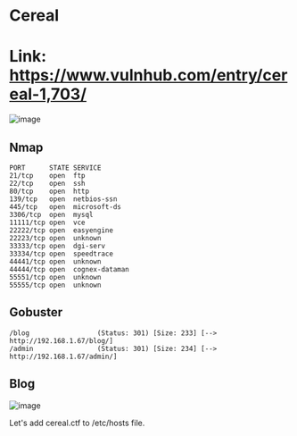 # Cereal
# Link: https://www.vulnhub.com/entry/cereal-1,703/

![image](https://user-images.githubusercontent.com/5285547/123203849-dea9cc80-d4ae-11eb-89f6-e2e362ab4bfc.png)

## Nmap

```
PORT      STATE SERVICE
21/tcp    open  ftp
22/tcp    open  ssh
80/tcp    open  http
139/tcp   open  netbios-ssn
445/tcp   open  microsoft-ds
3306/tcp  open  mysql
11111/tcp open  vce
22222/tcp open  easyengine
22223/tcp open  unknown
33333/tcp open  dgi-serv
33334/tcp open  speedtrace
44441/tcp open  unknown
44444/tcp open  cognex-dataman
55551/tcp open  unknown
55555/tcp open  unknown
```

## Gobuster

```
/blog                 (Status: 301) [Size: 233] [--> http://192.168.1.67/blog/]
/admin                (Status: 301) [Size: 234] [--> http://192.168.1.67/admin/]
```

## Blog

![image](https://user-images.githubusercontent.com/5285547/123204142-65f74000-d4af-11eb-967b-76c6657cbe3e.png)

Let's add cereal.ctf to /etc/hosts file. 

